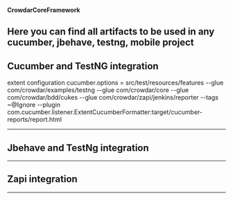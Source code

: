 **CrowdarCoreFramework**

Here you can find all artifacts to be used in any cucumber, jbehave, testng, mobile project
---

## Cucumber and TestNG integration

extent configuration
cucumber.options = src/test/resources/features --glue com/crowdar/examples/testng --glue com/crowdar/core --glue com/crowdar/bdd/cukes --glue com/crowdar/zapi/jenkins/reporter --tags ~@Ignore  --plugin com.cucumber.listener.ExtentCucumberFormatter:target/cucumber-reports/report.html

---

## Jbehave and TestNg integration


---

## Zapi integration


---




